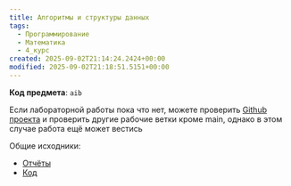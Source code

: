 ```yaml
---
title: Алгоритмы и структуры данных
tags:
  - Программирование
  - Математика
  - 4_курс
created: 2025-09-02T21:14:24.2424+00:00
modified: 2025-09-02T21:18:51.5151+00:00
---
```

**Код предмета**: `aib`

Если лабораторной работы пока что нет, можете проверить [Github проекта](https://github.com/IAmProgrammist/lab_materials) и проверить другие рабочие ветки кроме main, однако в этом случае работа ещё может вестись 

Общие исходники:
- [Отчёты](https://github.com/IAmProgrammist/lab_materials/tree/main/%D0%9E%D1%81%D0%BD%D0%BE%D0%B2%D1%8B%20%D0%98%D0%98)
- [Код](https://github.com/IAmProgrammist/ai_basics)
